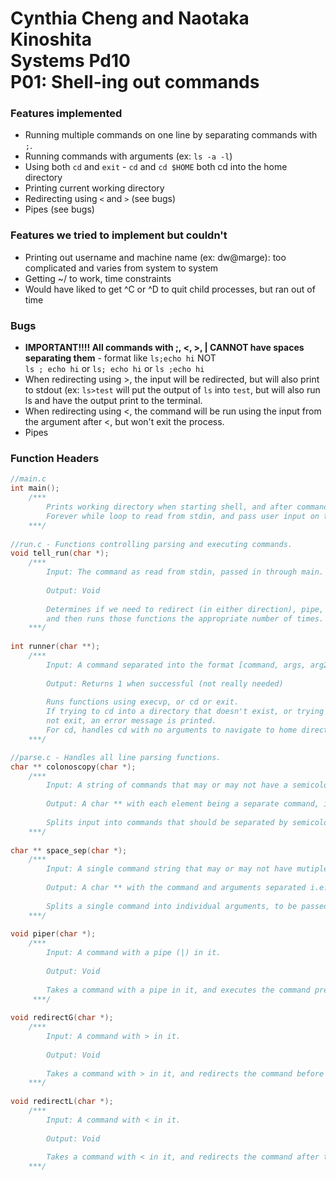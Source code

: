 # Cynthia Cheng and Naotaka Kinoshita<br>Systems Pd10<br>P01: Shell-ing out commands

<h3>Features implemented</h3>
    <ul>
        <li>Running multiple commands on one line by separating commands with <code>;</code>.
        <li>Running commands with arguments (ex: <code>ls -a -l</code>)</li>
    <li>Using both <code>cd</code> and <code>exit</code> - <code>cd</code> and <code>cd $HOME</code> both cd into the home directory</li>
        <li>Printing current working directory</li>
        <li>Redirecting using <code><</code> and <code>></code> (see bugs)</li>
        <li>Pipes (see bugs)</li>
    </ul>
<h3>Features we tried to implement but couldn't</h3>
    <ul>
        <li>Printing out username and machine name (ex: dw@marge): too complicated and varies from system to system</li>
        <li>Getting ~/ to work, time constraints</li>
        <li>Would have liked to get ^C or ^D to quit child processes, but ran out of time</li>
    </ul>

<h3>Bugs</h3>
    <ul>
        <li><b>IMPORTANT!!!! All commands with ;, <, >, | CANNOT have spaces separating them</b> - format like <code>ls;echo hi</code> NOT <br><code>ls ; echo hi</code> or <code>ls; echo hi</code> or <code>ls ;echo hi</code></li>
        <li>When redirecting using >, the input will be redirected, but will also print to stdout (ex: <code>ls>test</code> will put the output of <code>ls</code> into <code>test</code>, but will also run ls and have the output print to the terminal.</li>
        <li>When redirecting using <, the command will be run using the input from the argument after <, but won't exit the process.</li>
        <li>Pipes</li>
    </ul>
<h3>Function Headers</h3>

```C
//main.c
int main();
    /***
        Prints working directory when starting shell, and after commands are executed.
        Forever while loop to read from stdin, and pass user input on to tell_run, where commands are run.
    ***/
    
//run.c - Functions controlling parsing and executing commands.
void tell_run(char *);
    /***
        Input: The command as read from stdin, passed in through main.
        
        Output: Void
        
        Determines if we need to redirect (in either direction), pipe, or split on semicolons, 
        and then runs those functions the appropriate number of times.
    ***/
    
int runner(char **);
    /***
        Input: A command separated into the format [command, args, arg2, ...]
        
        Output: Returns 1 when successful (not really needed)
        
        Runs functions using execvp, or cd or exit.
        If trying to cd into a directory that doesn't exist, or trying to run a command that does
        not exit, an error message is printed.
        For cd, handles cd with no arguments to navigate to home directory (same result as typing cd $HOME), and cd with arguments.
    ***/

//parse.c - Handles all line parsing functions.
char ** colonoscopy(char *);
    /***
        Input: A string of commands that may or may not have a semicolon in it.
        
        Output: A char ** with each element being a separate command, i.e ["ls -a", "cd .."]
        
        Splits input into commands that should be separated by semicolons, and puts individual commands into a char **.
    ***/
    
char ** space_sep(char *);
    /***
        Input: A single command string that may or may not have mutiple arguments.
        
        Output: A char ** with the command and arguments separated i.e. ["ls", "-a", "-l"]
        
        Splits a single command into individual arguments, to be passed on to runner, which will then execute the command.
    ***/
    
void piper(char *);
    /***
        Input: A command with a pipe (|) in it.
        
        Output: Void
        
        Takes a command with a pipe in it, and executes the command preceding the pipe into the file after the pipe.
     ***/
     
void redirectG(char *);
    /***
        Input: A command with > in it.
        
        Output: Void
        
        Takes a command with > in it, and redirects the command before the > into the command after it.
    ***/
    
void redirectL(char *);
    /***
        Input: A command with < in it.
        
        Output: Void
        
        Takes a command with < in it, and redirects the command after the < into the command before it.
    ***/
```
